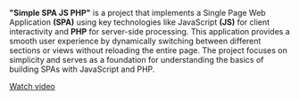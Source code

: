 **"Simple SPA JS PHP"** is a project that implements a Single Page Web Application **(SPA)** using key technologies like JavaScript **(JS)** for client interactivity and **PHP** for server-side processing. This application provides a smooth user experience by dynamically switching between different sections or views without reloading the entire page. The project focuses on simplicity and serves as a foundation for understanding the basics of building SPAs with JavaScript and PHP.

[Watch video](https://www.youtube.com/watch?v=-PZiKF0MCaM?autoplay=1)


